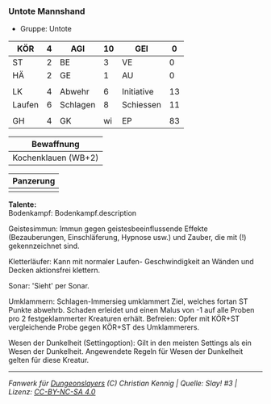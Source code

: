 ### Untote Mannshand  
- Gruppe: Untote  

| KÖR | 4 | AGI | 10 | GEI | 0 |
| --- | --- | --- | --- | --- | --- |
| ST | 2 | BE | 3 | VE | 0 |
| HÄ | 2 | GE | 1 | AU | 0 |
|  |  |  |  |  |  |
| LK | 4 | Abwehr | 6 | Initiative | 13 |
| Laufen | 6 | Schlagen | 8 | Schiessen | 11 |
|  |  |  |  |  |  |
| GH | 4 | GK | wi | EP | 83 |


| Bewaffnung |
| --- |
| Kochenklauen (WB+2) |


| Panzerung |
| --- |
|  |


**Talente:**  
Bodenkampf: Bodenkampf.description

Geistesimmun: Immun gegen geistesbeeinflussende Effekte (Bezauberungen, Einschläferung, Hypnose usw.) und Zauber, die mit (!) gekennzeichnet sind.

Kletterläufer: Kann mit normaler Laufen- Geschwindigkeit an Wänden und Decken aktionsfrei klettern.

Sonar: 'Sieht' per Sonar.

Umklammern: Schlagen-Immersieg umklammert Ziel, welches fortan ST Punkte abwehrb. Schaden erleidet und einen Malus von -1 auf alle Proben pro 2 festgeklammerter Kreaturen erhält. Befreien: Opfer mit KÖR+ST vergleichende Probe gegen KÖR+ST des Umklammerers.

Wesen der Dunkelheit (Settingoption): Gilt in den meisten Settings als ein Wesen der Dunkelheit. Angewendete Regeln für Wesen der Dunkelheit gelten für diese Kreatur.





___
*Fanwerk für [Dungeonslayers](https://www.dungeonslayers.net/) (C) Christian Kennig | Quelle: Slay! #3 | Lizenz: [CC-BY-NC-SA 4.0](https://creativecommons.org/licenses/by-nc-sa/4.0/deed.de)*